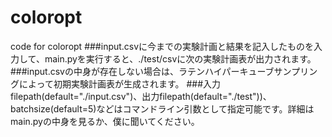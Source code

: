 # coloropt
code for coloropt
###input.csvに今までの実験計画と結果を記入したものを入力して、main.pyを実行すると、./test/csvに次の実験計画表が出力されます。
###input.csvの中身が存在しない場合は、ラテンハイパーキューブサンプリングによって初期実験計画表が生成されます。
###入力filepath(default="./input.csv")、出力filepath(default="./test"))、batchsize(default=5)などはコマンドライン引数として指定可能です。詳細はmain.pyの中身を見るか、僕に聞いてください。
